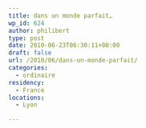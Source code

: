 ```yaml
---
title: dans un monde parfait…
wp_id: 624
author: philibert
type: post
date: 2010-06-23T06:30:11+00:00
draft: false
url: /2010/06/dans-un-monde-parfait/
categories:
  - ordinaire
residency:
  - France
locations:
  - Lyon

---
```

[<img src="/uploads/2010/06/p_1600_1200_041A85BC-9274-4864-BA44-E11D4291F9FA.jpeg" alt="" class="alignnone size-full" />][1]

 [1]: /uploads/2010/06/p_1600_1200_041A85BC-9274-4864-BA44-E11D4291F9FA.jpeg
